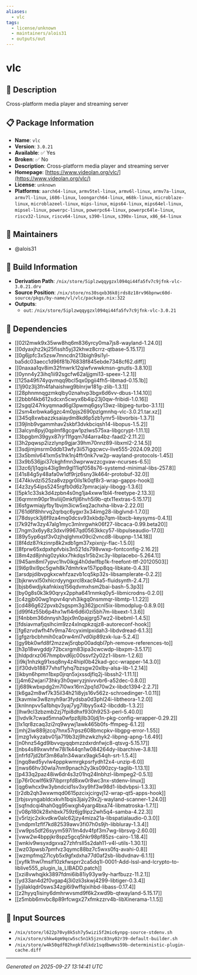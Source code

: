 ```yaml
---
aliases:
  - vlc
tags:
  - license/unknown
  - maintainers/alois31
  - outputs/out
---
```


# vlc

## 📝 Description

Cross-platform media player and streaming server

## 📋 Package Information

- **Name**: `vlc`
- **Version**: `3.0.21`
- **Available**: ✅ Yes
- **Broken**: ✅ No
- **Description**: Cross-platform media player and streaming server
- **Homepage**: [https://www.videolan.org/vlc/](https://www.videolan.org/vlc/)
- **License**: `unknown`
- **Platforms**: `aarch64-linux`, `armv5tel-linux`, `armv6l-linux`, `armv7a-linux`, `armv7l-linux`, `i686-linux`, `loongarch64-linux`, `m68k-linux`, `microblaze-linux`, `microblazeel-linux`, `mips-linux`, `mips64-linux`, `mips64el-linux`, `mipsel-linux`, `powerpc-linux`, `powerpc64-linux`, `powerpc64le-linux`, `riscv32-linux`, `riscv64-linux`, `s390-linux`, `s390x-linux`, `x86_64-linux`
## 👥 Maintainers

- @alois31


## 🔧 Build Information

- **Derivation Path**: `/nix/store/5iplzwqqygzxl094qi44fa5fv7c9jfnk-vlc-3.0.21.drv`
- **Source Position**: `/nix/store/ns30sqxb36k8jrds8z18rv96bpnwc60d-source/pkgs/by-name/vl/vlc/package.nix:322`
- **Outputs**:
  - `out`:  `/nix/store/5iplzwqqygzxl094qi44fa5fv7c9jfnk-vlc-3.0.21`

## 🔗 Dependencies

- [[02l2mwk9x35ww8hq6m836yrcy0ma7js8-wayland-1.24.0]]
- [[0dyaxjhz2kj25fissh5yj32khwz8crrz-qtbase-5.15.17]]
- [[0g6jpfc3x5zsw7mncdn213bigh9si1yl-ba5dc03aecc1d96f81b76838f845ebde7348cf62.diff]]
- [[0naxaa1qv8im32fmwrk12qiwfvwwkmsn-gnutls-3.8.10]]
- [[0ynn4y23ihq1ii92sgcfw62aljjgmi13-speex-1.2.1]]
- [[125a49fi74yqvmqq9bcl5qx0pgii4fh5-libmad-0.15.1b]]
- [[1j90z3lj3fn4fahaishwg9blnrjw181g-zlib-1.3.1]]
- [[28phnmnqgzmkqlby0znahvp3bgx6d6vv-dbus-1.14.10]]
- [[2bbbf4kb612sdcxn5cwyx6b4ip23j0qw-fribidi-1.0.16]]
- [[2sgql247rkyqmnad6gl3pwmq6gsy13wz-libjpeg-turbo-3.1.1]]
- [[2sm4xrbwka6gzc4m0pjs2690pzlgmnhq-vlc-3.0.21.tar.xz]]
- [[345q8xwbazzksaiaydm8kd6p5zb1ymr5-libvorbis-1.3.7]]
- [[39jlnb9vgammhav2skbf3dvkbciqsh14-libopus-1.5.2]]
- [[3alcyn8pyj0qplmf8gcgw1pzlws575xa-libgcrypt-1.11.1]]
- [[3bpgbm39gyx87rjr11fgqm7d4arra4bz-faad2-2.11.2]]
- [[3h2pqwsp2izzlynp9gjar39hm70nnz89-libxml2-2.14.5]]
- [[3sdjimjmsrm0ddb13wfy3ii57igqcwcv-live555-2024.09.20]]
- [[3x5bmlv641xm5s1hk1nj4ffr0nk7vw2p-wayland-protocols-1.45]]
- [[3x9b536jpi37ckghfmn3wprwwzzcgvaw-ncurses-6.5]]
- [[3zc6j1j1qgis43ig9m9gl11iqf058s76-systemd-minimal-libs-257.8]]
- [[41s84g5y48afa0w1df9rjz6sny3k464r-protobuf-32.0]]
- [[474kivdzi525za8vzpgr0ils1k0qf8r3-wrap-gapps-hook]]
- [[4z3zy54ips5245rgfb0d6z7pmracjaiy-libogg-1.3.6]]
- [[5pk1c33sk3d4zpbn4s0ng1ja4xww1bl4-freetype-2.13.3]]
- [[6qrmrm90pr1hvliij0mkfljl6hvh5i9b-qtx11extras-5.15.17]]
- [[6sfgwmiajyfby1bvjm3icw5xq2achxha-libva-2.22.0]]
- [[761d6f8hhrvq2qrbqc6ygxr3x34img28-libglvnd-1.7.0]]
- [[78dsyck3j6f9za4mq0dcsv93xkbdp7qm-libxcb-keysyms-0.4.1]]
- [[7k92fw3zy47alg1myc3mlnrgwhk06f27-libcaca-0.99.beta20]]
- [[7ngm3x6yy8z3dxvl9967qd0563kkcy57-libpulseaudio-17.0]]
- [[89y5yp6qsf3v0zjhqlghmx09ci2vncd8-libupnp-1.14.18]]
- [[8f4dz87rkzinrp8k2xdb1gm37xpixnjy-flac-1.5.0]]
- [[8fprw65xdpxhpfvbis3n521ds798vwxp-fontconfig-2.16.2]]
- [[8m4zd8jnhig0zykkx7hkdqs1r5b2xc3y-libplacebo-5.264.1]]
- [[945am8ml7ypvc1hv0ikgj4h0dwlfbp1k-freefont-ttf-20120503]]
- [[9i6p9xi9pc5gwh8k7dmhrkw157ipp8qq-libkate-0.4.3]]
- [[arsdpjdibvpgkxcwhfzazvb1cq5kp32s-libsamplerate-0.2.2]]
- [[bjkrwvxl50xhicrdyyngxrcl8xac94a5-fluidsynth-2.4.7]]
- [[bjsb6wdjykafnkixq156qdvmxhsm2bai-bash-5.3p3]]
- [[by0g8s0k3k90qryx2ppha641rnmkq0y5-libmicrodns-0.2.0]]
- [[c4zgjb00wg1npvr4qrvh3ikgq0nsmmqr-libmtp-1.1.22]]
- [[cd486g622pvxb2sgspm3g362jpcnl5ix-libmodplug-0.8.9.0]]
- [[d99f4z55b6p4hx1wfl4r6d6i0zi5bh7m-libxext-1.3.6]]
- [[f4nbbm36dnnysh3pjx9n0pajgrg57wz2-libebml-1.4.5]]
- [[fdsiavmafjqslhcim9zz4xlnqpkzqjz8-autoreconf-hook]]
- [[fg6zrvdwfh4fv9ma74rcyximlpxidah3-libdvdread-6.1.3]]
- [[gfgzrbcbhmih0ca0rw4ml7vd0ip89zxk-lua-5.2.4]]
- [[gy9bk0wfd8f2mzzwj5rqbp00adqbl7ph-remove-references-to]]
- [[h3p18wvgddjr72bcxrgm83ipa3cwcwdp-libxpm-3.5.17]]
- [[hldpdrxz067hmpbvd6jc00ssvf2y02z1-libsm-1.2.6]]
- [[i9kj1nhzkg91xsq8ny4z4hipl0b42kad-gcc-wrapper-14.3.0]]
- [[if30dvb18877vhsf1yhq7bzsgw20xlby-alsa-lib-1.2.14]]
- [[ikbyn6hpmn1bxp0jrqn5xjxssdjflq2j-libssh2-1.11.1]]
- [[j4m62wjari73hky3h0qwryzjnivvvbr6-a52dec-0.8.0]]
- [[j689kwbxpdg2m7l0wx16rn2pq1d70w2x-libdc1394-2.2.7]]
- [[k6ga2m8wf7k35il34h21i8yjs16v562z-schroedinger-1.0.11]]
- [[kavmiw3w8znyh9ar3fydsba0d3phl24i-libtheora-1.2.0]]
- [[knlnnpvv5a1bhqv3yaj7yg7ilbyy5x42-libcddb-1.3.2]]
- [[lhw9cl3zbzmb2zj7fpi8dhxf930h9253-perl-5.40.0]]
- [[lvdvlk7cwad5mna0wfpz8jllb30jdj1n-pkg-config-wrapper-0.29.2]]
- [[lx1qr8zcaq3zi2rq9wywj1awk465b0fs-ffmpeg-6.1.2]]
- [[mhj2iw889jzcq7hnx57rpsz608bmcpkv-libgpg-error-1.55]]
- [[mzg1vkyzabv01ja719b3zj9hzwkzhyk2-libpng-apng-1.6.49]]
- [[n0hnz54gd9lbvvqyqqbmzzdxrdnfwjc8-qtsvg-5.15.17]]
- [[nbs4s89xwvhfw78i1k44qn1w084264dy-libarchive-3.8.1]]
- [[nfrfd7jd2bf3m86a1n34warx9agk54qh-srt-1.5.4]]
- [[ngq8wd5yvlw4pppkwmrgkpsrfydh12x4-unzip-6.0]]
- [[nws66hv30wla7nm9pnach2y3ks090zcy-taglib-1.13.1]]
- [[p433q2paz48iw6dr4s3z01hq24lnbhzl-libmpeg2-0.5.1]]
- [[p76r0cwlf6k97ibprrpfd8xw0r8wc3nx-stdenv-linux]]
- [[qg6whcx9w3ybndcid1sv3xy9hf3w98d1-libdvbpsi-1.3.3]]
- [[r2db2qh3wxwmqd0615pzcixjcirgvj12-wrap-qt5-apps-hook]]
- [[rbjsvyngabldcxkvh1bqis3jaiy29x2j-wayland-scanner-1.24.0]]
- [[sqfndcqi4hah0qg95wxgh4yarg4bxa74-libmatroska-1.7.1]]
- [[v08p180k28xhbxk759z6jg9ipz2wh5q4-samba-4.22.3]]
- [[v5rlzjc2xikvdkw0alc62jzy4miza21a-libspatialaudio-0.3.0]]
- [[vndpm1zflf7kd82539awv3fi07h0s9jh-libbluray-1.3.4]]
- [[vw9ps5df26syym597i1m4dv4fpf3m7wg-librsvg-2.60.0]]
- [[vww2w4bppjkr8spz5gcq5hkr98pf85zs-cairo-1.18.4]]
- [[wnkiv9wsyxdgxva27zhfrsll5s2dah11-v4l-utils-1.30.1]]
- [[wz03pwsb7pmfvz3qymc88bz7c5wxs0fq-avahi-0.8]]
- [[wzmpfmq27lcyb5x9gfxdxha77d0af2sb-libdvdnav-6.1.1]]
- [[xyflk1hwl7msif10zkfwsprr2ca5dq1l-0001-Add-lssl-and-lcrypto-to-liblive555_plugin_la_LIBADD.patch]]
- [[xzi8vwhqjkk3897fdmi6ib81iy93yw9y-harfbuzz-11.2.1]]
- [[yd33an4d2f0vgap4j3i0zli3skwj4299-libtiger-0.3.4]]
- [[yjilaklqdr0sws34zgi6i9wffqixihbd-libass-0.17.4]]
- [[z2hyyq1isiny6dmhrwvsmd9f6k2xwd9b-qtwayland-5.15.17]]
- [[z5mbb6mvbc8p89rfcwgx27xfmkzzrv4b-libXinerama-1.1.5]]

## 📁 Input Sources

- `/nix/store/l622p70vy8k5sh7y5wizi5f2mic6ynpg-source-stdenv.sh`
- `/nix/store/shkw4qm9qcw5sc5n1k5jznc83ny02r39-default-builder.sh`
- `/nix/store/w4k50qdf02hxgkfdlkdz1sqdbwmvs59b-deterministic-plugin-cache.diff`

---
*Generated on 2025-09-27 13:14:41 UTC*
